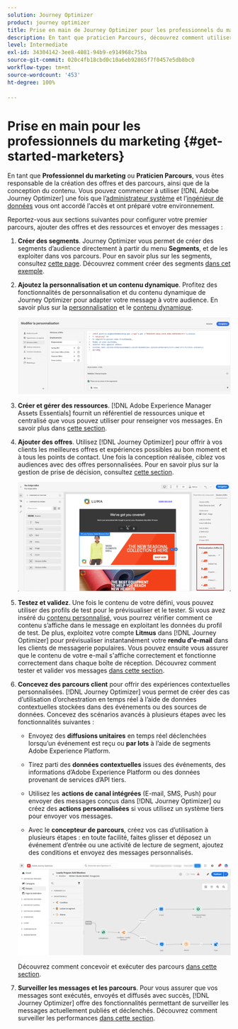 ```yaml
---
solution: Journey Optimizer
product: journey optimizer
title: Prise en main de Journey Optimizer pour les professionnels du marketing
description: En tant que praticien Parcours, découvrez comment utiliser Journey Optimizer.
level: Intermediate
exl-id: 34304142-3ee8-4081-94b9-e914968c75ba
source-git-commit: 020c4fb18cbd0c10a6eb92865f7f0457e5db8bc0
workflow-type: tm+mt
source-wordcount: '453'
ht-degree: 100%

---
```


# Prise en main pour les professionnels du marketing {#get-started-marketers}

En tant que **Professionnel du marketing** ou **Praticien Parcours**, vous êtes responsable de la création des offres et des parcours, ainsi que de la conception du contenu. Vous pouvez commencer à utiliser [!DNL Adobe Journey Optimizer] une fois que l’[administrateur système](administrator.md) et l’[ingénieur de données](data-engineer.md) vous ont accordé l’accès et ont préparé votre environnement.

Reportez-vous aux sections suivantes pour configurer votre premier parcours, ajouter des offres et des ressources et envoyer des messages :

1. **Créer des segments**. Journey Optimizer vous permet de créer des segments d’audience directement à partir du menu **Segments**, et de les exploiter dans vos parcours.  Pour en savoir plus sur les segments, consultez [cette page](../../segment/about-segments.md). Découvrez comment créer des segments [dans cet exemple](../../segment/creating-a-segment.md).

1. **Ajoutez la personnalisation et un contenu dynamique**. Profitez des fonctionnalités de personnalisation et du contenu dynamique de Journey Optimizer pour adapter votre message à votre audience. En savoir plus sur la [personnalisation](../../personalization/personalize.md) et le [contenu dynamique](../../personalization/get-started-dynamic-content.md).

   ![](../assets/perso_ee2.png)

1. **Créer et gérer des ressources**. [!DNL Adobe Experience Manager Assets Essentials] fournit un référentiel de ressources unique et centralisé que vous pouvez utiliser pour renseigner vos messages. En savoir plus dans [cette section](../../email/assets-essentials.md).

1. **Ajouter des offres**. Utilisez [!DNL Journey Optimizer] pour offrir à vos clients les meilleures offres et expériences possibles au bon moment et à tous les points de contact. Une fois la conception réalisée, ciblez vos audiences avec des offres personnalisées. Pour en savoir plus sur la gestion de prise de décision, consultez [cette section](../../offers/get-started/starting-offer-decisioning.md).

   ![](../assets/offers-e2e-offers-displayed.png)

1. **Testez et validez**. Une fois le contenu de votre défini, vous pouvez utiliser des profils de test pour le prévisualiser et le tester. Si vous avez inséré du [contenu personnalisé](../../personalization/personalize.md), vous pourrez vérifier comment ce contenu s’affiche dans le message en exploitant les données du profil de test. De plus, exploitez votre compte **Litmus** dans [!DNL Journey Optimizer] pour prévisualiser instantanément votre **rendu d&#39;e-mail** dans les clients de messagerie populaires. Vous pouvez ensuite vous assurer que le contenu de votre e-mail s&#39;affiche correctement et fonctionne correctement dans chaque boîte de réception. Découvrez comment tester et valider vos messages [dans cette section](../../email/preview.md).

1. **Concevez des parcours client** pour offrir des expériences contextuelles personnalisées. [!DNL Journey Optimizer] vous permet de créer des cas d’utilisation d’orchestration en temps réel à l’aide de données contextuelles stockées dans des événements ou des sources de données. Concevez des scénarios avancés à plusieurs étapes avec les fonctionnalités suivantes :

   * Envoyez des **diffusions unitaires** en temps réel déclenchées lorsqu’un événement est reçu ou **par lots** à l’aide de segments Adobe Experience Platform.

   * Tirez parti des **données contextuelles** issues des événements, des informations d’Adobe Experience Platform ou des données provenant de services d’API tiers.

   * Utilisez les **actions de canal intégrées** (E-mail, SMS, Push) pour envoyer des messages conçus dans [!DNL Journey Optimizer] ou créez des **actions personnalisées** si vous utilisez un système tiers pour envoyer vos messages.

   * Avec le **concepteur de parcours**, créez vos cas d’utilisation à plusieurs étapes : en toute facilité, faites glisser et déposez un événement d’entrée ou une activité de lecture de segment, ajoutez des conditions et envoyez des messages personnalisés.

   ![](../assets/journey-design.png)

   Découvrez comment concevoir et exécuter des parcours [dans cette section](../../building-journeys/journey-gs.md).

1. **Surveiller les messages et les parcours**. Pour vous assurer que vos messages sont exécutés, envoyés et diffusés avec succès, [!DNL Journey Optimizer] offre des fonctionnalités permettant de surveiller les messages actuellement publiés et déclenchés. Découvrez comment surveiller les performances [dans cette section](../../reports/global-report.md).

